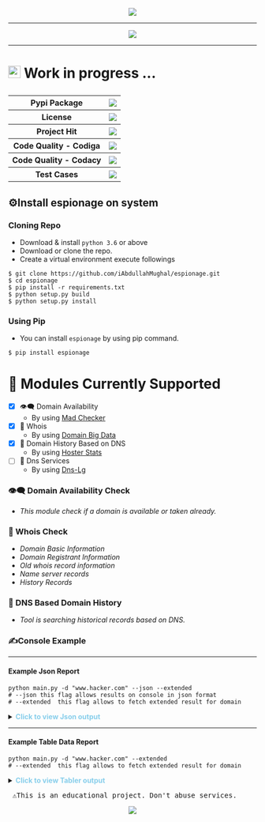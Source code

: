 <p align="center">
<img src="https://lh3.googleusercontent.com/NfYrnpBuMyqZGwGqBZ9HR7j0NmuZWaEIOdWq-ZBxoylsWHhVaTXKD_8VJPhZk_-QFyUoJZFRxAYeYM5iphN2A0UeyqD_Hd8w-rpRhzlYQWv01o9GK9Q9mWnTPulNkedLjlZMdkz9" />
</p>

---

<p align="center"> 
<img src="https://lh5.googleusercontent.com/dqRwPKHuPqS5RzTz5ceBEbL7MkPbtLsBbAgCIE3vNCmhsKZWYtGFzFSVnixsKvNooEFuAWIuzTKQOeyzXAxnlTmJJR9L0fQxicsSHzg8TDJCrb9zOqzSRGWQ-t_NIno0MsOOsMBt" />
</p>

---

# <p> <img width="25" height="25" src="https://cdn-icons-png.flaticon.com/512/1716/1716764.png">  Work in progress ... </p>

<table>
    <tbody>
    <tr>
        <th>Pypi Package</th>
        <th><a href="https://pypi.python.org/pypi/espionage/"> <img src="https://badge.fury.io/py/espionage.svg"/></a>
        </th>
    </tr>
    <tr>
        <th>License</th>
        <th><a href="https://pypi.python.org/pypi/ansicolortags/"><img src="https://img.shields.io/pypi/l/ansicolortags.svg"/></a></th>
    </tr>
    <tr>
        <th>Project Hit</th>
        <th><img src="http://hits.dwyl.com/iAbdullahMughal/espionage.svg?style=flat-square"/></th>
    </tr>
    <tr>
        <th>Code Quality - Codiga</th>
        <th><a href="https://app.codiga.io/public/project/30529/espionage/dashboard"><img  src="https://api.codiga.io/project/30529/status/svg"/> </a>          
        </th>
    </tr>
    <tr>
        <th>Code Quality - Codacy</th>
        <th><a href="https://www.codacy.com/gh/iAbdullahMughal/espionage/dashboard?utm_source=github.com&amp;utm_medium=referral&amp;utm_content=iAbdullahMughal/espionage&amp;utm_campaign=Badge_Grade"> <img src="https://app.codacy.com/project/badge/Grade/4a00d6efafea4a50a9159c43dc349bfe"/></a>          
        </th>
    </tr>
    <tr>
        <th>Test Cases</th>
        <th><a href="https://app.circleci.com/pipelines/github/iAbdullahMughal/espionage"><img src="https://circleci.com/gh/iAbdullahMughal/espionage/tree/main.svg?style=svg"/></a></th>
    </tr>    
    </tbody>
</table>

## ⚙️Install espionage on system

### Cloning Repo

- Download & install `python 3.6` or above
- Download or clone the repo.
- Create a virtual environment execute followings

```shell
$ git clone https://github.com/iAbdullahMughal/espionage.git
$ cd espionage
$ pip install -r requirements.txt
$ python setup.py build
$ python setup.py install
```

### Using Pip

- You can install `espionage` by using pip command.

```shell
$ pip install espionage
```

# 🔗 Modules Currently Supported

- [x] 👁️‍🗨️ Domain Availability
    - By using [Mad Checker](https://madchecker.com/)
- [x] 📖 Whois
    - By using [Domain Big Data](https://domainbigdata.com/)
- [x] 📜 Domain History Based on DNS
    - By using [Hoster Stats](http://www.hosterstats.com)
- [ ] 🎁 Dns Services ️
    - By using [Dns-Lg](http://www.dns-lg.com)

### 👁️‍🗨️ Domain Availability Check

- *This module check if a domain is available or taken already.*

### 📖 Whois Check

- *Domain Basic Information*
- *Domain Registrant Information*
- *Old whois record information*
- *Name server records*
- *History Records*

### 📜 DNS Based Domain History

- *Tool is searching historical records based on DNS.*

### ✍️Console Example

---
#### Example Json Report
```shell
python main.py -d "www.hacker.com" --json --extended
# --json this flag allows results on console in json format
# --extended  this flag allows to fetch extended result for domain
```

<details>
  <summary><b style="color:skyblue">Click to view Json output</b></summary>

#### *Output Json*

```json
{
  "domain_address": "www.hacker.com",
  "domain_availability": false,
  "whois_record": {
    "basic_info": {
      "Domain": "hacker.com",
      "Words in": "hacker",
      "Date creation": "2004-03-31",
      "Web age": "17 years and 8 months"
    },
    "registrant_info": {
      "Name": "Pinnatech Inc. D.b.a. Nauticom",
      "Organization": "Pinnatech Inc. D.b.a. Nauticom",
      "Email": "domreg@nauticom.net",
      "Address": "4008 Gibsonia Road",
      "City": "Gibsonia",
      "State": "PA",
      "Country": "United States",
      "Phone": "+1.7249339800",
      "Fax": "+1.7249339888",
      "Private": "no"
    },
    "other_tld": [
      "hacker.ae",
      "hacker.africa",
      //      Report truncated  
      "hacker.trade",
      "hacker.web.tr"
    ],
    "whois_data": [
      "Domain Name: HACKER.COM",
      "Registry Domain ID: 648983_DOMAIN_COM-VRSN",
      "Registrar WHOIS Server: whois.networksolutions.com"
      //      Report truncated  
      //      ....
    ],
    "name_server": {
      "MX": [
        [
          "MX",
          "hacker.com",
          "filter.hacker.com",
          "10",
          "2708",
          "IN"
        ]
      ],
      "History": [
        [
          "Date",
          "Status",
          "Name Server"
        ],
        [
          "2014-10-09",
          "Transferred to",
          "consolidated.net"
        ]
      ]
    }
  },
  "domain_history": {
    "October 2014": [
      {
        "old server": "NAUTICOM.NET",
        "new server": "CONSOLIDATED.NET",
        "zone date": "2014-11-01",
        "operation": "Transfer"
      }
    ],
    //      Report truncated  
    "December 2000": [
      {
        "old server": "NAUTICOM.NET",
        "new server": "N/A",
        "zone date": "",
        "operation": "Epoch"
      }
    ]
  }
}
```
</details>

---
#### Example Table Data Report
```shell
python main.py -d "www.hacker.com" --extended
# --extended  this flag allows to fetch extended result for domain
```

<details>
  <summary><b style="color:skyblue">Click to view Tabler output</b></summary>

#### *Output Json*

```shell

███████╗███████╗██████╗ ██╗ ██████╗ ███╗   ██╗ █████╗  ██████╗ ███████╗
██╔════╝██╔════╝██╔══██╗██║██╔═══██╗████╗  ██║██╔══██╗██╔════╝ ██╔════╝
█████╗  ███████╗██████╔╝██║██║   ██║██╔██╗ ██║███████║██║  ███╗█████╗
██╔══╝  ╚════██║██╔═══╝ ██║██║   ██║██║╚██╗██║██╔══██║██║   ██║██╔══╝
███████╗███████║██║     ██║╚██████╔╝██║ ╚████║██║  ██║╚██████╔╝███████╗
╚══════╝╚══════╝╚═╝     ╚═╝ ╚═════╝ ╚═╝  ╚═══╝╚═╝  ╚═╝ ╚═════╝ ╚══════╝

Espionage v 0.0.4 - Domain reconnaissance tool


╭─────── Domain Availability Check ────────╮
│ Domain www.hacker.com is not available . │
╰──────────────────────────────────────────╯
╭────────────────────────────────────── Domain Whois Information ───────────────────────────────────────╮
│ ╭───────────────────────────────────────────────────────────────────────────────────────────────────╮ │
│ │                                      Basic Info Information                                       │ │
│ │ ┏━━━━━━━━━━━━━━━━━━━━━━━━━━━━━━━━━━━━━━┳━━━━━━━━━━━━━━━━━━━━━━━━━━━━━━━━━━━━━━━━━━━━━━━━━━━━━━━━┓ │ │
│ │ ┃ Domain                               ┃ hacker.com                                             ┃ │ │
│ │ │ Words in                             │ hacker                                                 │ │ │
│ │ │ Date creation                        │ 2004-03-31                                             │ │ │
│ │ │ Web age                              │ 17 years and 8 months                                  │ │ │
│ │ └──────────────────────────────────────┴────────────────────────────────────────────────────────┘ │ │
│ ╰───────────────────────────────────────────────────────────────────────────────────────────────────╯ │
│ ╭───────────────────────────────────────────────────────────────────────────────────────────────────╮ │
│ │                                    Registrant Info Information                                    │ │
│ │ ┏━━━━━━━━━━━━━━━━━━━━━━━━━━━━━┳━━━━━━━━━━━━━━━━━━━━━━━━━━━━━━━━━━━━━━━━━━━━━━━━━━━━━━━━━━━━━━━━━┓ │ │
│ │ ┃ Name                        ┃ Pinnatech Inc. D.b.a. Nauticom                                  ┃ │ │
│ │ │ Organization                │ Pinnatech Inc. D.b.a. Nauticom                                  │ │ │
│ │ │ Email                       │ domreg@nauticom.net                                             │ │ │
│ │ │ Address                     │ 4008 Gibsonia Road                                              │ │ │
│ │ │ City                        │ Gibsonia                                                        │ │ │
│ │ │ State                       │ PA                                                              │ │ │
│ │ │ Country                     │ United States                                                   │ │ │
│ │ │ Phone                       │ +1.7249339800                                                   │ │ │
│ │ │ Fax                         │ +1.7249339888                                                   │ │ │
│ │ │ Private                     │ no                                                              │ │ │
│ │ └─────────────────────────────┴─────────────────────────────────────────────────────────────────┘ │ │
│ ╰───────────────────────────────────────────────────────────────────────────────────────────────────╯ │
│ ╭───────────────────────────────────────────────────────────────────────────────────────────────────╮ │
│ │                                       Raw Whois Information                                       │ │
│ │ ┏━━━━━━━━━━━━━━━━━━━━━━━━━━━━━━━━━━━━━━━━━━━━━━━━━━━━━━━━━━━━━━━━━━━━━━━━━━━━━━━━━━━━━━━━━━━━━━━┓ │ │
│ │ ┃ [                                                                                             ┃ │ │
│ │ ┃     'Domain Name: HACKER.COM',                                                                ┃ │ │
│ │ ┃     'Registry Domain ID: 648983_DOMAIN_COM-VRSN',                                             ┃ │ │
│ │ ┃     'Registrar WHOIS Server: whois.networksolutions.com',                                     ┃ │ │
│ │ ┃     'Registrar URL: http://networksolutions.com',                                             ┃ │ │
│ │ ┃     'Updated Date: 2015-01-29T00:01:45Z',                                                     ┃ │ │
│ │ ┃     'Creation Date: 2004-03-31T06:45:45Z',                                                    ┃ │ │
│ │ ┃     'Registrar Registration Expiration Date: 2015-08-21T04:00:00Z',                           ┃ │ │
│ │ ┃     'Registrar: NETWORK SOLUTIONS, LLC.',                                                     ┃ │ │
│ │ ┃     'Registrar IANA ID: 2',                                                                   ┃ │ │
│ │ ┃     'Registrar Abuse Contact Email: abuse(at)web.com',                                        ┃ │ │
│ │ ┃     'Registrar Abuse Contact Phone: +1.8003337680',                                           ┃ │ │
│ │ ┃     'Reseller:',                                                                              ┃ │ │
│ │ ┃     'Domain Status:',                                                                         ┃ │ │
│ │ ┃     'Registry Registrant ID:',                                                                ┃ │ │
│ │ ┃     'Registrant Name: Pinnatech Inc. d.b.a. Nauticom',                                        ┃ │ │
│ │ ┃     'Registrant Organization: Pinnatech Inc. d.b.a. Nauticom',                                ┃ │ │
│ │ ┃     'Registrant Street: 4008 Gibsonia Road',                                                  ┃ │ │
│ │ ┃     'Registrant City: Gibsonia',                                                              ┃ │ │
│ │ ┃     'Registrant State/Province: PA',                                                          ┃ │ │
│ │ ┃     'Registrant Postal Code: 15044',                                                          ┃ │ │
│ │ ┃     'Registrant Country: US',                                                                 ┃ │ │
│ │ ┃     'Registrant Phone: +1.7249339800',                                                        ┃ │ │
│ │ ┃     'Registrant Phone Ext:',                                                                  ┃ │ │
│ │ ┃     'Registrant Fax: +1.7249339888',                                                          ┃ │ │
│ │ ┃     'Registrant Fax Ext:',                                                                    ┃ │ │
│ │ ┃     'Registrant Email: domreg(at)nauticom.net',                                               ┃ │ │
│ │ ┃     'Registry Admin ID:',                                                                     ┃ │ │
│ │ ┃     'Admin Name: Pinnatech Inc. d.b.a. Nauticom',                                             ┃ │ │
│ │ ┃     'Admin Organization: Pinnatech Inc. d.b.a. Nauticom',                                     ┃ │ │
│ │ ┃     'Admin Street: 4008 Gibsonia Road',                                                       ┃ │ │
│ │ ┃     'Admin City: Gibsonia',                                                                   ┃ │ │
│ │ ┃     'Admin State/Province: PA',                                                               ┃ │ │
│ │ ┃     'Admin Postal Code: 15044',                                                               ┃ │ │
│ │ ┃     'Admin Country: US',                                                                      ┃ │ │
│ │ ┃     'Admin Phone: +1.7249339800',                                                             ┃ │ │
│ │ ┃     'Admin Phone Ext:',                                                                       ┃ │ │
│ │ ┃     'Admin Fax: +1.7249339888',                                                               ┃ │ │
│ │ ┃     'Admin Fax Ext:',                                                                         ┃ │ │
│ │ ┃     'Admin Email: domreg(at)nauticom.net',                                                    ┃ │ │
│ │ ┃     'Registry Tech ID:',                                                                      ┃ │ │
│ │ ┃     'Tech Name: Consolidated Communications',                                                 ┃ │ │
│ │ ┃     'Tech Organization: Consolidated Communications',                                         ┃ │ │
│ │ ┃     'Tech Street: 121 S. 17th Street',                                                        ┃ │ │
│ │ ┃     'Tech City: Mattoon',                                                                     ┃ │ │
│ │ ┃     'Tech State/Province: IL',                                                                ┃ │ │
│ │ ┃     'Tech Postal Code: 61938',                                                                ┃ │ │
│ │ ┃     'Tech Country: US',                                                                       ┃ │ │
│ │ ┃     'Tech Phone: +1.8004800080',                                                              ┃ │ │
│ │ ┃     'Tech Phone Ext:',                                                                        ┃ │ │
│ │ ┃     'Tech Fax: +1.2172586802',                                                                ┃ │ │
│ │ ┃     'Tech Fax Ext:',                                                                          ┃ │ │
│ │ ┃     'Tech Email: domreg(at)consolidated.net',                                                 ┃ │ │
│ │ ┃     'Name Server: ANS01.CONSOLIDATED.NET',                                                    ┃ │ │
│ │ ┃     'Name Server: ANS02.CONSOLIDATED.NET',                                                    ┃ │ │
│ │ ┃     'DNSSEC: Unsigned',                                                                       ┃ │ │
│ │ ┃     'URL of the ICANN WHOIS Data Problem Reporting System: http://wdprs.internic.net/',       ┃ │ │
│ │ ┃     '&gt;&gt;&gt; Last update of whois database: Tue, 14 Apr 2015 07:39:01 GMT &lt;&lt;&lt;', ┃ │ │
│ │ ┃     '',                                                                                       ┃ │ │
│ │ ┃     "The data in Networksolutions.com's WHOIS database is provided to you by",                ┃ │ │
│ │ ┃     'Networksolutions.com for information purposes only, that is, to assist you in',          ┃ │ │
│ │ ┃     'obtaining information about or related to a domain name registration',                   ┃ │ │
│ │ ┃     'record. Networksolutions.com makes this information available "as is," and',             ┃ │ │
│ │ ┃     'does not guarantee its accuracy. By submitting a WHOIS query, you',                      ┃ │ │
│ │ ┃     'agree that you will use this data only for lawful purposes and that,',                   ┃ │ │
│ │ ┃     'under no circumstances will you use this data to: (1) allow, enable,',                   ┃ │ │
│ │ ┃     'or otherwise support the transmission of mass unsolicited, commercial',                  ┃ │ │
│ │ ┃     'advertising or solicitations via direct mail, electronic mail, or by',                   ┃ │ │
│ │ ┃     'telephone; or (2) enable high volume, automated, electronic processes',                  ┃ │ │
│ │ ┃     'that apply to Networksolutions.com  (or its systems). The compilation,',                 ┃ │ │
│ │ ┃     'repackaging, dissemination or other use of this data is expressly',                      ┃ │ │
│ │ ┃     'prohibited without the prior written consent of Networksolutions.com.',                  ┃ │ │
│ │ ┃     'Networksolutions.com reserves the right to modify these terms at any time.',             ┃ │ │
│ │ ┃     'By submitting this query, you agree to abide by these terms.'                            ┃ │ │
│ │ ┃ ]                                                                                             ┃ │ │
│ │ └───────────────────────────────────────────────────────────────────────────────────────────────┘ │ │
│ ╰───────────────────────────────────────────────────────────────────────────────────────────────────╯ │
│ ╭───────────────────────────────────────────────────────────────────────────────────────────────────╮ │
│ │                                            Other TLDs                                             │ │
│ │ ┏━━━━━━━━━━━━━━━━━━━┳━━━━━━━━━━━━━━━━━┳━━━━━━━━━━━━━━━━━━━━━┳━━━━━━━━━━━━━━━━┳━━━━━━━━━━━━━━━━━━┓ │ │
│ │ ┃ hacker.ae         ┃ hacker.africa   ┃ hacker.ag           ┃ hacker.agency  ┃ hacker.amsterdam ┃ │ │
│ │ │ hacker.ar         │ hacker.at       │ hacker.be           │ hacker.bet     │ hacker.biz       │ │ │
│ │ │ hacker.black      │ hacker.blue     │ hacker.boutique     │ hacker.ca      │ hacker.capital   │ │ │
│ │ │ hacker.casa       │ hacker.cat      │ hacker.center       │ hacker.ceo     │ hacker.ch        │ │ │
│ │ │ hacker.church     │ hacker.club     │ hacker.cn           │ hacker.co      │ hacker.co.il     │ │ │
│ │ │ hacker.co.kr      │ hacker.coach    │ hacker.codes        │ hacker.coffee  │ hacker.college   │ │ │
│ │ │ hacker.com.au     │ hacker.com.cn   │ hacker.com.co       │ hacker.com.eg  │ hacker.com.pl    │ │ │
│ │ │ hacker.community  │ hacker.company  │ hacker.contractors  │ hacker.cx      │ hacker.cz        │ │ │
│ │ │ hacker.de         │ hacker.design   │ hacker.digital      │ hacker.direct  │ hacker.dj        │ │ │
│ │ │ hacker.dk         │ hacker.domains  │ hacker.dp.ua        │ hacker.earth   │ hacker.edu.vn    │ │ │
│ │ └───────────────────┴─────────────────┴─────────────────────┴────────────────┴──────────────────┘ │ │
│ ╰───────────────────────────────────────────────────────────────────────────────────────────────────╯ │
│ ╭───────────────────────────────────────────────────────────────────────────────────────────────────╮ │
│ │                                             MX Record                                             │ │
│ │ ┏━━━━━━━━━━┳━━━━━━━━━━━━━━━━━━━┳━━━━━━━━━━━━━━━━━━━━━━━━━━━━━┳━━━━━━━━┳━━━━━━━━━━━┳━━━━━━━━━━━━━┓ │ │
│ │ ┃ Type     ┃ Hostname          ┃ Preference                  ┃ TTL    ┃ Class     ┃ Address     ┃ │ │
│ │ ┡━━━━━━━━━━╇━━━━━━━━━━━━━━━━━━━╇━━━━━━━━━━━━━━━━━━━━━━━━━━━━━╇━━━━━━━━╇━━━━━━━━━━━╇━━━━━━━━━━━━━┩ │ │
│ │ │ MX       │ hacker.com        │ filter.hacker.com           │ 10     │ 2787      │ IN          │ │ │
│ │ └──────────┴───────────────────┴─────────────────────────────┴────────┴───────────┴─────────────┘ │ │
│ ╰───────────────────────────────────────────────────────────────────────────────────────────────────╯ │
│ ╭───────────────────────────────────────────────────────────────────────────────────────────────────╮ │
│ │                                          History Record                                           │ │
│ │ ┏━━━━━━━━━━━━━━━━━━━━━━━━━┳━━━━━━━━━━━━━━━━━━━━━━━━━━━━━━━━┳━━━━━━━━━━━━━━━━━━━━━━━━━━━━━━━━━━━━┓ │ │
│ │ ┃ Date                    ┃ Status                         ┃ Name Server                        ┃ │ │
│ │ ┡━━━━━━━━━━━━━━━━━━━━━━━━━╇━━━━━━━━━━━━━━━━━━━━━━━━━━━━━━━━╇━━━━━━━━━━━━━━━━━━━━━━━━━━━━━━━━━━━━┩ │ │
│ │ │ 2014-10-09              │ Transferred to                 │ consolidated.net                   │ │ │
│ │ └─────────────────────────┴────────────────────────────────┴────────────────────────────────────┘ │ │
│ ╰───────────────────────────────────────────────────────────────────────────────────────────────────╯ │
╰───────────────────────────────────────────────────────────────────────────────────────────────────────╯


DNS Record History
├── December 2000
│   └── ┏━━━━━━━━━━━━━━━━━━━━━━━━━━━━━━━━━━━━━━━━━━━━━━━━┓
│       ┃ First time DNS NAUTICOM.NET record was added.  ┃
│       └────────────────────────────────────────────────┘
├── February 2002
│   └── ┏━━━━━━━━━━━━━━━━━━━━━━━━━━━━━━━━━━━━━━━━━━━━━━━━━━━━━━━━━━━━━━━━━━━━━━━┓
│       ┃ DNS transferred from NAUTICOM.NET to INTERLAND.NET on date 2002-03-01 ┃
│       └───────────────────────────────────────────────────────────────────────┘
├── January 2003
│   └── ┏━━━━━━━━━━━━━━━━━━━━━━━━━━━━━━━━━━━━━━━━━━━━━━━━━━━━━━━━━━━━━━━━━━━━━━━┓
│       ┃ DNS transferred from INTERLAND.NET to NAUTICOM.NET on date 2003-02-01 ┃
│       └───────────────────────────────────────────────────────────────────────┘
├── November 2003
│   └── ┏━━━━━━━━━━━━━━━━━━━━━━━━━━━━━━━━━━━━━━━━━━━━━━━━━━━━━━━━━━━━━━━━━━━━┓
│       ┃ DNS transferred from NAUTICOM.NET to HACKER.COM on date 2003-12-01 ┃
│       └────────────────────────────────────────────────────────────────────┘
├── January 2004
│   └── ┏━━━━━━━━━━━━━━━━━━━━━━━━━━━━━━━━━━━━━━━━━━━━━━━━━━━━━━━━━━━━━━━━━━━━┓
│       ┃ DNS transferred from HACKER.COM to EVERYDNS.NET on date 2004-02-01 ┃
│       └────────────────────────────────────────────────────────────────────┘
├── March 2004
│   └── ┏━━━━━━━━━━━━━━━━━━━━━━━━━━━━━━━━━━━━━━━━━━━━━━━━━━━━━━━━━━━━━━━━━━━━━━┓
│       ┃ DNS transferred from EVERYDNS.NET to NAUTICOM.NET on date 2004-04-01 ┃
│       └──────────────────────────────────────────────────────────────────────┘
└── October 2014
    └── ┏━━━━━━━━━━━━━━━━━━━━━━━━━━━━━━━━━━━━━━━━━━━━━━━━━━━━━━━━━━━━━━━━━━━━━━━━━━┓
        ┃ DNS transferred from NAUTICOM.NET to CONSOLIDATED.NET on date 2014-11-01 ┃
        └──────────────────────────────────────────────────────────────────────────┘


```

</details>



<pre> ⚠️This is an educational project. Don't abuse services.</pre>

<p align="center"><a href="https://www.python.org/" title="Made with Python"><img src="https://img.shields.io/badge/Made%20with-Python-1f425f.svg" /></a></p>



 
